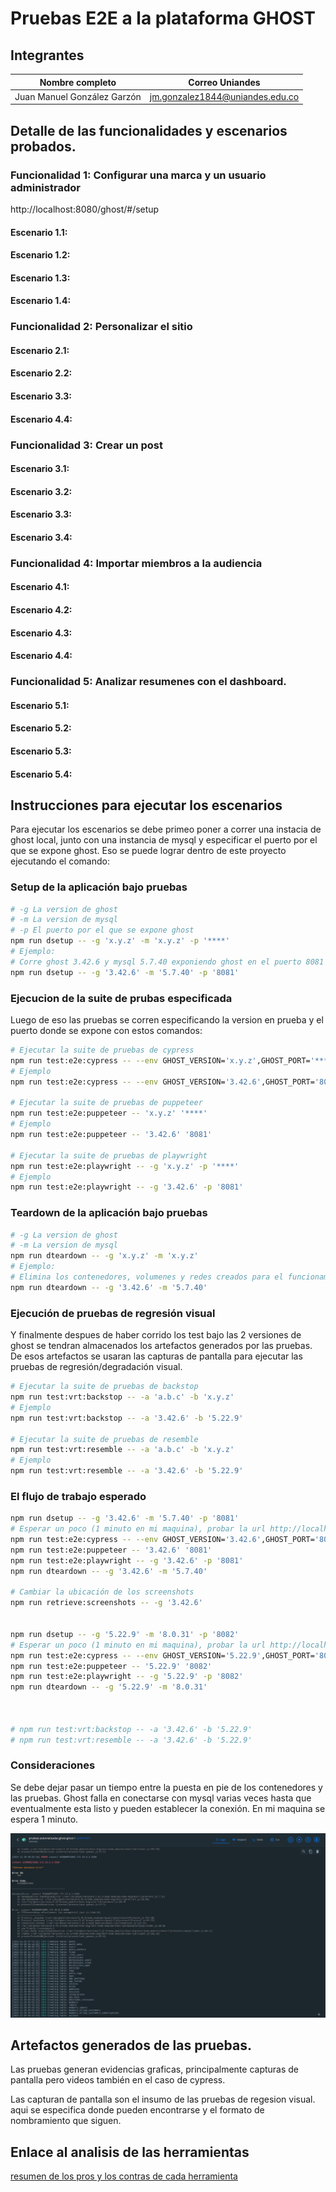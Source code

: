 # Pruebas E2E a la plataforma GHOST

## Integrantes

| Nombre completo             | Correo Uniandes                 |
| --------------------------- | ------------------------------- |
| Juan Manuel González Garzón | jm.gonzalez1844@uniandes.edu.co |

## Detalle de las funcionalidades y escenarios probados.

### Funcionalidad 1: Configurar una marca y un usuario administrador

http://localhost:8080/ghost/#/setup

#### Escenario 1.1:

#### Escenario 1.2:

#### Escenario 1.3:

#### Escenario 1.4:

### Funcionalidad 2: Personalizar el sitio

#### Escenario 2.1:

#### Escenario 2.2:

#### Escenario 3.3:

#### Escenario 4.4:

### Funcionalidad 3: Crear un post

#### Escenario 3.1:

#### Escenario 3.2:

#### Escenario 3.3:

#### Escenario 3.4:

### Funcionalidad 4: Importar miembros a la audiencia

#### Escenario 4.1:

#### Escenario 4.2:

#### Escenario 4.3:

#### Escenario 4.4:

### Funcionalidad 5: Analizar resumenes con el dashboard.

#### Escenario 5.1:

#### Escenario 5.2:

#### Escenario 5.3:

#### Escenario 5.4:

## Instrucciones para ejecutar los escenarios

Para ejecutar los escenarios se debe primeo poner a correr una instacia de ghost local, junto con una instancia de mysql y especificar el puerto por el que se expone ghost.
Eso se puede lograr dentro de este proyecto ejecutando el comando:

### Setup de la aplicación bajo pruebas

```bash
# -g La version de ghost
# -m La version de mysql
# -p El puerto por el que se expone ghost
npm run dsetup -- -g 'x.y.z' -m 'x.y.z' -p '****'
# Ejemplo:
# Corre ghost 3.42.6 y mysql 5.7.40 exponiendo ghost en el puerto 8081
npm run dsetup -- -g '3.42.6' -m '5.7.40' -p '8081'
```

### Ejecucion de la suite de prubas especificada

Luego de eso las pruebas se corren especificando la version en prueba y el puerto donde se expone con estos comandos:

```bash
# Ejecutar la suite de pruebas de cypress
npm run test:e2e:cypress -- --env GHOST_VERSION='x.y.z',GHOST_PORT='****'
# Ejemplo
npm run test:e2e:cypress -- --env GHOST_VERSION='3.42.6',GHOST_PORT='8081'

# Ejecutar la suite de pruebas de puppeteer
npm run test:e2e:puppeteer -- 'x.y.z' '****'
# Ejemplo
npm run test:e2e:puppeteer -- '3.42.6' '8081'

# Ejecutar la suite de pruebas de playwright
npm run test:e2e:playwright -- -g 'x.y.z' -p '****'
# Ejemplo
npm run test:e2e:playwright -- -g '3.42.6' -p '8081'
```

### Teardown de la aplicación bajo pruebas

```bash
# -g La version de ghost
# -m La version de mysql
npm run dteardown -- -g 'x.y.z' -m 'x.y.z'
# Ejemplo:
# Elimina los contenedores, volumenes y redes creados para el funcionamiento de ghost 3.42.6 y mysql 5.7.40
npm run dteardown -- -g '3.42.6' -m '5.7.40'
```

### Ejecución de pruebas de regresión visual

Y finalmente despues de haber corrido los test bajo las 2 versiones de ghost se tendran almacenados los artefactos generados por las pruebas.
De esos artefactos se usaran las capturas de pantalla para ejecutar las pruebas de regresión/degradación visual.

```bash
# Ejecutar la suite de pruebas de backstop
npm run test:vrt:backstop -- -a 'a.b.c' -b 'x.y.z'
# Ejemplo
npm run test:vrt:backstop -- -a '3.42.6' -b '5.22.9'

# Ejecutar la suite de pruebas de resemble
npm run test:vrt:resemble -- -a 'a.b.c' -b 'x.y.z'
# Ejemplo
npm run test:vrt:resemble -- -a '3.42.6' -b '5.22.9'
```

### El flujo de trabajo esperado

```bash
npm run dsetup -- -g '3.42.6' -m '5.7.40' -p '8081'
# Esperar un poco (1 minuto en mi maquina), probar la url http://localhost:8081
npm run test:e2e:cypress -- --env GHOST_VERSION='3.42.6',GHOST_PORT='8081'
npm run test:e2e:puppeteer -- '3.42.6' '8081'
npm run test:e2e:playwright -- -g '3.42.6' -p '8081'
npm run dteardown -- -g '3.42.6' -m '5.7.40'

# Cambiar la ubicación de los screenshots
npm run retrieve:screenshots -- -g '3.42.6'


npm run dsetup -- -g '5.22.9' -m '8.0.31' -p '8082'
# Esperar un poco (1 minuto en mi maquina), probar la url http://localhost:8082
npm run test:e2e:cypress -- --env GHOST_VERSION='5.22.9',GHOST_PORT='8082'
npm run test:e2e:puppeteer -- '5.22.9' '8082'
npm run test:e2e:playwright -- -g '5.22.9' -p '8082'
npm run dteardown -- -g '5.22.9' -m '8.0.31'



# npm run test:vrt:backstop -- -a '3.42.6' -b '5.22.9'
# npm run test:vrt:resemble -- -a '3.42.6' -b '5.22.9'
```

### Consideraciones

Se debe dejar pasar un tiempo entre la puesta en pie de los contenedores y las pruebas. Ghost falla en conectarse con mysql varias veces hasta que eventualmente esta listo y pueden establecer la conexión. En mi maquina se espera 1 minuto.

![Esperar inicio de sistema](./docs/images/evidencia-esperar-inicio-de-sistema.png)

## Artefactos generados de las pruebas.

Las pruebas generan evidencias graficas, principalmente capturas de pantalla pero videos también en el caso de cypress.

Las capturan de pantalla son el insumo de las pruebas de regesion visual. aqui se especifica donde pueden encontrarse y el formato de nombramiento que siguen.

## Enlace al analisis de las herramientas

[resumen de los pros y los contras de cada herramienta](https://github.com/juanmanuelgg/pruebas-e2e-ghost/wiki/Resumen-de-los-pros-y-los-contras-de-cada-herramienta)
